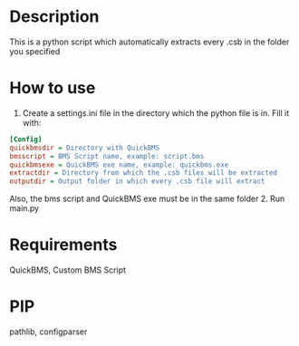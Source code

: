 # Description
This is a python script which automatically extracts every .csb in the folder you specified

# How to use
1. Create a settings.ini file in the directory which the python file is in.
Fill it with:
```ini
[Config]
quickbmsdir = Directory with QuickBMS
bmsscript = BMS Script name, example: script.bms
quickbmsexe = QuickBMS exe name, example: quickbms.exe
extractdir = Directory from which the .csb files will be extracted
outputdir = Output folder in which every .csb file will extract
```
Also, the bms script and QuickBMS exe must be in the same folder
2. Run main.py

# Requirements
QuickBMS,
Custom BMS Script

# PIP
pathlib,
configparser
